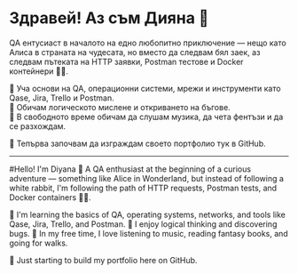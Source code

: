# Здравей! Аз съм Дияна 👋  
QA ентусиаст в началото на едно любопитно приключение — нещо като Алиса в страната на чудесата, но вместо да следвам бял заек, аз следвам пътеката на HTTP заявки, Postman тестове и Docker контейнери 🐇🍄.

🎯 Уча основи на QA, операционни системи, мрежи и инструменти като Qase, Jira, Trello и Postman.  
🧠 Обичам логическото мислене и откриването на бъгове.  
🌿 В свободното време обичам да слушам музика, да чета фентъзи и да се разхождам.

🚀 Тепърва започвам да изграждам своето портфолио тук в GitHub.

---

#Hello! I'm Diyana 👋
A QA enthusiast at the beginning of a curious adventure — something like Alice in Wonderland, but instead of following a white rabbit, I'm following the path of HTTP requests, Postman tests, and Docker containers 🐇🍄.

🎯 I'm learning the basics of QA, operating systems, networks, and tools like Qase, Jira, Trello, and Postman. 
🧠 I enjoy logical thinking and discovering bugs. 
🌿 In my free time, I love listening to music, reading fantasy books, and going for walks.

🚀 Just starting to build my portfolio here on GitHub.
